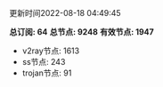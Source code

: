 更新时间2022-08-18 04:49:45

**总订阅: 64**
**总节点: 9248**
**有效节点: 1947**
- v2ray节点: 1613
- ss节点: 243
- trojan节点: 91
